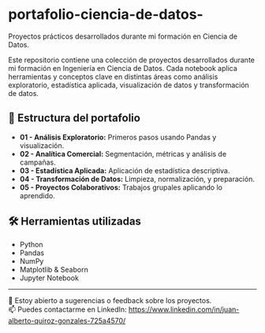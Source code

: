 # portafolio-ciencia-de-datos-
Proyectos prácticos desarrollados durante mi formación en Ciencia de Datos.


Este repositorio contiene una colección de proyectos desarrollados durante mi formación en Ingeniería en Ciencia de Datos. Cada notebook aplica herramientas y conceptos clave en distintas áreas como análisis exploratorio, estadística aplicada, visualización de datos y transformación de datos.

## 📁 Estructura del portafolio

- **01 - Análisis Exploratorio:** Primeros pasos usando Pandas y visualización.
- **02 - Analítica Comercial:** Segmentación, métricas y análisis de campañas.
- **03 - Estadística Aplicada:** Aplicación de estadística descriptiva.
- **04 - Transformación de Datos:** Limpieza, normalización, y preparación.
- **05 - Proyectos Colaborativos:** Trabajos grupales aplicando lo aprendido.

## 🛠️ Herramientas utilizadas

- Python  
- Pandas  
- NumPy  
- Matplotlib & Seaborn  
- Jupyter Notebook

---

💬 Estoy abierto a sugerencias o feedback sobre los proyectos.  
📫 Puedes contactarme en LinkedIn: https://www.linkedin.com/in/juan-alberto-quiroz-gonzales-725a4570/
